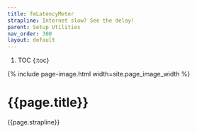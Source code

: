 ```yaml
---
title: fmLatencyMeter
strapline: Internet slow? See the delay!
parent: Setup Utilities
nav_order: 300
layout: default
---
```

1. TOC
{:toc}

{% include page-image.html width=site.page_image_width %}

# {{page.title}}

{{page.strapline}}
